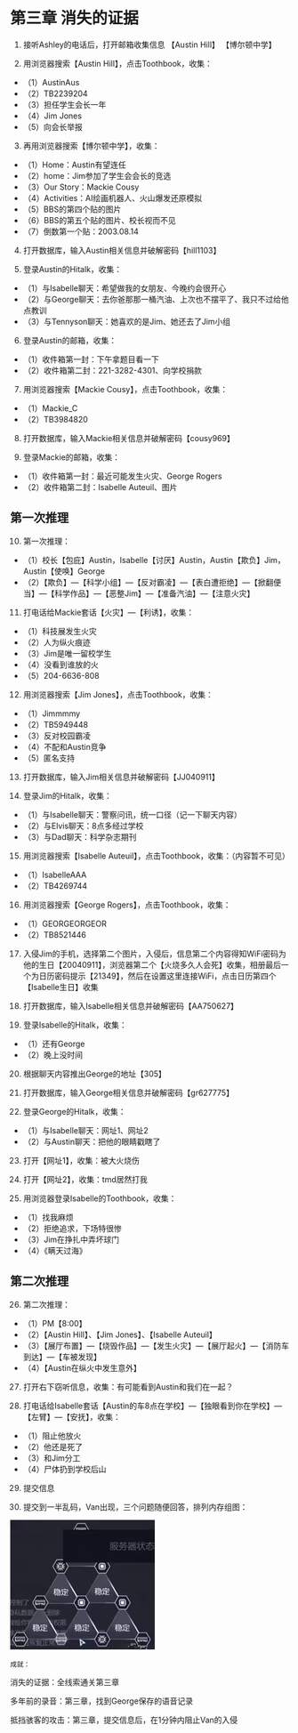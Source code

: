 # 第三章 消失的证据

1. 接听Ashley的电话后，打开邮箱收集信息
【Austin Hill】 【博尔顿中学】

2. 用浏览器搜索【Austin Hill】，点击Toothbook，收集：
* （1）AustinAus
* （2）TB2239204
* （3）担任学生会长一年
* （4）Jim Jones
* （5）向会长举报

3. 再用浏览器搜索【博尔顿中学】，收集：
* （1）Home：Austin有望连任
* （2）home：Jim参加了学生会会长的竞选
* （3）Our Story：Mackie Cousy
* （4）Activities：AI绘画机器人、火山爆发还原模拟
* （5）BBS的第四个贴的图片
* （6）BBS的第五个贴的图片、校长视而不见
* （7）倒数第一个贴：2003.08.14

4. 打开数据库，输入Austin相关信息并破解密码【hill1103】

5. 登录Austin的Hitalk，收集：
* （1）与Isabelle聊天：希望做我的女朋友、今晚约会很开心
* （2）与George聊天：去你爸那那一桶汽油、上次也不摆平了、我只不过给他点教训
* （3）与Tennyson聊天：她喜欢的是Jim、她还去了Jim小组

6. 登录Austin的邮箱，收集：
* （1）收件箱第一封：下午拿题目看一下
* （2）收件箱第二封：221-3282-4301、向学校捐款

7. 用浏览器搜索【Mackie Cousy】，点击Toothbook，收集：
* （1）Mackie_C
* （2）TB3984820

8. 打开数据库，输入Mackie相关信息并破解密码【cousy969】

9. 登录Mackie的邮箱，收集：
* （1）收件箱第一封：最近可能发生火灾、George Rogers
* （2）收件箱第二封：Isabelle Auteuil、图片

## 第一次推理

10. 第一次推理：
* （1）校长【包庇】Austin，Isabelle【讨厌】Austin，Austin【欺负】Jim，Austin【使唤】George
* （2）【欺负】—【科学小组】—【反对霸凌】—【表白遭拒绝】—【掀翻便当】—【科学作品】—【恶整Jim】—【准备汽油】—【注意火灾】

11. 打电话给Mackie套话【火灾】—【利诱】，收集：
* （1）科技展发生火灾
* （2）人为纵火痕迹
* （3）Jim是唯一留校学生
* （4）没看到谁放的火
* （5）204-6636-808

12. 用浏览器搜索【Jim Jones】，点击Toothbook，收集：
* （1）Jimmmmy
* （2）TB5949448
* （3）反对校园霸凌
* （4）不配和Austin竞争
* （5）匿名支持

13. 打开数据库，输入Jim相关信息并破解密码【JJ040911】

14. 登录Jim的Hitalk，收集：
* （1）与Isabelle聊天：警察问讯，统一口径（记一下聊天内容）
* （2）与Elvis聊天：8点多经过学校
* （3）与Dad聊天：科学杂志期刊

15. 用浏览器搜索【Isabelle Auteuil】，点击Toothbook，收集：（内容暂不可见）
* （1）IsabelleAAA
* （2）TB4269744

16. 用浏览器搜索【George Rogers】，点击Toothbook，收集：
* （1）GEORGEORGEOR
* （2）TB8521446

17. 入侵Jim的手机，选择第二个图片，入侵后，信息第二个内容得知WiFi密码为他的生日【20040911】，浏览器第二个【火烧多久人会死】收集，相册最后一个为日历密码提示【21349】，然后在设置这里连接WiFi，点击日历第四个【Isabelle生日】收集

18. 打开数据库，输入Isabelle相关信息并破解密码【AA750627】

19. 登录Isabelle的Hitalk，收集：
* （1）还有George
* （2）晚上没时间

20. 根据聊天内容推出George的地址【305】

21. 打开数据库，输入George相关信息并破解密码【gr627775】

22. 登录George的Hitalk，收集：
* （1）与Isabelle聊天：网址1、网址2
* （2）与Austin聊天：把他的眼睛戳瞎了

23. 打开【网址1】，收集：被大火烧伤

24. 打开【网址2】，收集：tmd居然打我

25. 用浏览器登录Isabelle的Toothbook，收集：
* （1）找我麻烦
* （2）拒绝追求，下场特很惨
* （3）Jim在挣扎中弄坏球门
* （4）《瞒天过海》

## 第二次推理

26. 第二次推理：
* （1）PM【8:00】
* （2）【Austin Hill】、【Jim Jones】、【Isabelle Auteuil】
* （3）【展厅布置】—【烧毁作品】—【发生火灾】—【展厅起火】—【消防车到达】—【车被发现】
* （4）【Austin在纵火中发生意外】

27. 打开右下窃听信息，收集：有可能看到Austin和我们在一起？

28. 打电话给Isabelle套话【Austin的车8点在学校】—【独眼看到你在学校】—【左臂】—【安抚】，收集：
* （1）阻止他放火
* （2）他还是死了
* （3）和Jim分工
* （4）尸体扔到学校后山

29. 提交信息

30. 提交到一半乱码，Van出现，三个问题随便回答，排列内存组图：

![内存组图](https://github.com/JAceToo/Game/blob/main/Guide%20-%20%E5%85%A8%E7%BD%91%E5%85%AC%E6%95%8C/E3_fig1.png)

`成就：`

消失的证据：全线索通关第三章

多年前的录音：第三章，找到George保存的语音记录

抵挡骇客的攻击：第三章，提交信息后，在1分钟内阻止Van的入侵
